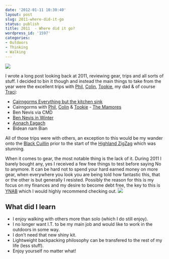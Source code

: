 ```yaml
---
date: '2012-01-11 10:30:40'
layout: post
slug: 2011-where-did-it-go
status: publish
title: 2011  - Where did it go?
wordpress_id: '1597'
categories:
- Outdoors
- Thinking
- Walking
---
```


![](http://stevenhorner.github.com/pics/Mamores%20July%202011%20001.JPG) 

I wrote a long post looking back at 2011, reviewing gear, trips and all sorts of stuff. I decided to bin it though and instead the main things to take from the year were the excellent trips with [Phil](http://www.twitter.com/philoutdoors), [Colin](www.twitter.com/tramplite), [Tookie](http://www.twitter.com/tookiebunten), my dad & of course [Traci](http://www.twitter.com/traci_howarth): 

- [Cairngorms Everything but the kitchen sink](http://www.stevenhorner.com/?p=1540) 
- Cairngorms with [Phil](http://www.twitter.com/philoutdoors), [Colin](www.twitter.com/tramplite) & [Tookie](http://www.twitter.com/tookiebunten) - [The Mamores ](http://www.stevenhorner.com/?p=1476) 
- Ben Nevis via CMD 
- [Ben Nevis in Winter](http://www.stevenhorner.com/?p=1358) 
- [Aonach Eagach](http://www.stevenhorner.com/?p=1568) 
- Bidean nam Bian 

All of those trips were with others, an exception to this would be my wander onto the [Black Cuillin](http://www.stevenhorner.com/?p=1445) prior to the start of the [Highland ZigZag](http://www.stevenhorner.com/?p=1445) which was stunning. 

When it comes to gear, the most notable thing is the lack of it. During 2011 I barely bought any, yes I received a few free things to test before saying No to anymore. It can be hard not to spend your hard earned money on more gear, when everywhere you look you are being told how fantastic this, that or the other is but generally I resisted. Possibly the reason for this is my focus on my finances and my desire to become debt free, the key to this is [YNAB](http://www.youneedabudget.com/) which I would highly recommend checking out. 
![](https://lh3.googleusercontent.com/-RXvuphI2GhA/T-tpaUaGlwI/AAAAAAAACbU/saAQwGofurA/s800/Mamores%2520July%25202011%2520094.JPG) 


## What did I learn ## 

* I enjoy walking with others more than solo (which I do still enjoy). 
* I no longer want I.T. to be my main job and would like to work in the outdoors in some way. 
* I don't need that new shiny kit. 
* Lightweight backpacking philosophy can be transfered to the rest of my life (less stuff). 
* Enjoy yourself no matter what!
